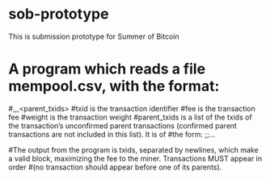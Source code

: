 # sob-prototype
This is submission prototype for Summer of Bitcoin
# A program which reads a file mempool.csv, with the format:
  #<txid>,<fee>,<weight>,<parent_txids>
  #txid is the transaction identifier
  #fee is the transaction fee
  #weight is the transaction weight
  #parent_txids is a list of the txids of the transaction’s unconfirmed parent transactions (confirmed parent transactions are not included in this list). It is of
  #the form: <txid1>;<txid2>;...
  
#The output from the program is txids, separated by newlines, which make a valid block, maximizing the fee to the miner. Transactions MUST appear in order
#(no transaction should appear before one of its parents).
